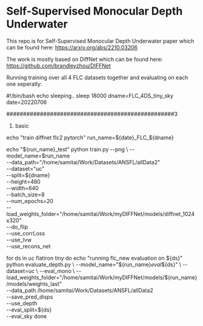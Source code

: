 # Self-Supervised Monocular Depth Underwater
This repo is for Self-Supervised Monocular Depth Underwater paper which can be found here:
https://arxiv.org/abs/2210.03206

The work is mostly based on DiffNet which can be found here:
https://github.com/brandleyzhou/DIFFNet




Running training over all 4 FLC datasets together and evaluating on each one seperatly:


#!/bin/bash
echo sleeping..
sleep 18000
dname=FLC_4DS_tiny_sky
date=20220706

##################################################3
1) basic

echo "train diffnet flc2 pytorch"
run_name=${date}_FLC_${dname}

echo "${run_name}_test"
python train.py --png \
--model_name=$run_name \
--data_path="/home/samitai/Work/Datasets/ANSFL/allData2" \
--dataset="uc" \
--split=${dname} \
--height=480 \
--width=640 \
--batch_size=8 \
--num_epochs=20 \
--load_weights_folder="/home/samitai/Work/myDIFFNet/models/diffnet_1024x320" \
--do_flip \
--use_corrLoss \
--use_lvw \
--use_recons_net

for ds in uc flatiron tiny
do
    echo "running flc_new evaluation on ${ds}"
    python evaluate_depth.py \
    --model_name="${run_name}_eval_${ds}" \
    --dataset=uc \
    --eval_mono \
    --load_weights_folder="/home/samitai/Work/myDIFFNet/models/${run_name}/models/weights_last" \
    --data_path /home/samitai/Work/Datasets/ANSFL/allData2 \
    --save_pred_disps \
    --use_depth \
    --eval_split=${ds} \
    --eval_sky 
done

